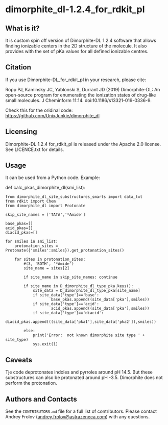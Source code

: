 dimorphite_dl-1.2.4_for_rdkit_pI
===================

What is it?
-----------

It is custom spin off version of Dimorphite-DL 1.2.4 software that allows finding 
ionizable centers in the 2D structure of the molecule. It also provides with the set
of pKa values for all defined ionizable centres. 

Citation
--------

If you use Dimorphite-DL_for_rdkit_pI in your research, please cite:

Ropp PJ, Kaminsky JC, Yablonski S, Durrant JD (2019) Dimorphite-DL: An
open-source program for enumerating the ionization states of drug-like small
molecules. J Cheminform 11:14. doi:10.1186/s13321-019-0336-9.

Check this for the oridinal code:
https://github.com/UnixJunkie/dimorphite_dl

Licensing
---------

Dimorphite-DL 1.2.4 for_rdkit_pI is released under the Apache 2.0 license. See LICENCE.txt for
details.

Usage
-----

It can be used from a Python code. Example: 

def calc_pkas_dimorphite_dl(smi_list):

    from dimorphite_dl_site_substructures_smarts import data_txt
    from rdkit import Chem
    from dimorphite_dl import Protonate

    skip_site_names = ['TATA','*Amide']

    base_pkas=[]
    acid_pkas=[]
    diacid_pkas=[]

    for smiles in smi_list:
        protonation_sites = Protonate({'smiles':smiles}).get_protonation_sites()

        for sites in protonation_sites:
            #(3, 'BOTH', '*Amide') 
            site_name = sites[2]

            if site_name in skip_site_names: continue

            if site_name in D_dimorphite_dl_type_pka.keys():
                site_data = D_dimorphite_dl_type_pka[site_name]
                if site_data['type']=='base':
                        base_pkas.append((site_data['pka'],smiles))
                if site_data['type']=='acid':
                        acid_pkas.append((site_data['pka'],smiles))
                if site_data['type']=='diacid':
                        diacid_pkas.append(((site_data['pka1'],site_data['pka2']),smiles))
                
            else:
                print('Error:  not known dimorphite site type ' + site_type)
                sys.exit(1)



Caveats
-------

Tje code deprotonates indoles and pyrroles around pH 14.5. But these
substructures can also be protonated around pH -3.5. Dimorphite does not
perform the protonation.

Authors and Contacts
--------------------

See the `CONTRIBUTORS.md` file for a full list of contributors. Please contact
Andrey Frolov (andrey.frolov@astrazeneca.com) with any questions.


